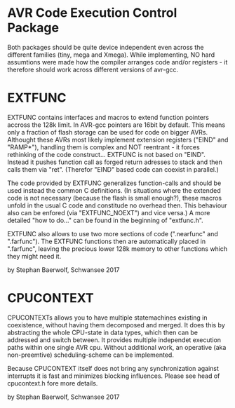 AVR Code Execution Control Package
====================================

Both packages should be quite device independent even across the different families (tiny, mega and Xmega).
While implementing, NO hard assumtions were made how the compiler arranges code and/or registers - it therefore should work across different versions of avr-gcc.


EXTFUNC
=======
EXTFUNC contains interfaces and macros to extend function pointers accross the 128k limit.
In AVR-gcc pointers are 16bit by default. This means only a fraction of flash storage can be used for code on bigger AVRs.
Althought these AVRs most likely implement extension registers ("EIND" and "RAMP*"), handling them is complex and NOT reentrant - it forces rethinking of the code construct...
EXTFUNC is not based on "EIND". Instead it pushes function call as forged return adresses to stack and then calls them via "ret". (Therefor "EIND" based code can coexist in parallel.)

The code provided by EXTFUNC generalizes function-calls and should be used instead the common C definitions.
(In situations where the extended code is not necessary (because the flash is small enough?), these macros unfold in the usual C code and constitude no overhead then.
This behaviour also can be enfored (via "EXTFUNC_NOEXT") and vice versa.)
A more detailed "how to do..." can be found in the beginning of "extfunc.h".

EXTFUNC also allows to use two more sections of code (".nearfunc" and ".farfunc").
The EXTFUNC functions then are automatically placed in ".farfunc", leaving the precious lower 128k memory to other functions which they might need it.


by Stephan Baerwolf, Schwansee 2017




CPUCONTEXT
=========
CPUCONTEXTs allows you to have multiple statemachines existing in coexistence, without having them decomposed and merged.
It does this by abstracting the whole CPU-state in data types, which then can be addressed and switch between. It provides multiple independet execution paths within one single AVR cpu.
Without additional work, an operative (aka non-preemtive) scheduling-scheme can be implemented.

Because CPUCONTEXT itself does not bring any synchronization against interrupts it is fast and minimizes blocking influences.
Please see head of cpucontext.h fore more details.


by Stephan Baerwolf, Schwansee 2017
